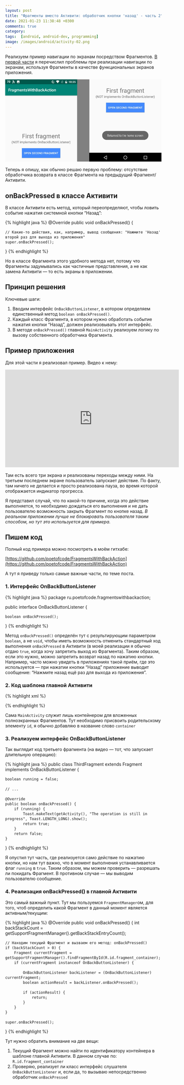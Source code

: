 ```yaml
---
layout: post
title: "Фрагменты вместо Активити: обработчик кнопки 'назад' - часть 2"
date: 2021-01-23 11:38:48 +0300
comments: true
category:
tags:  [android, android-dev, programming]
image: /images/android/activity-02.png
---
```


Реализуем пример навигации по экранам посредством Фрагментов. [В первой части](/2021/01/14/fragmentyu-vmesto-activity-vvedenie.html) я перечислил проблемы при реализации навигации по экранам, используя Фрагменты в качестве функциональных экранов приложения.

![Скриншот из примера](/images/android/activity-02.png)

Теперь я опишу, как обычно решаю первую проблему: отсутствие обработчика возврата в классе Фрагмента на предыдущий Фрагмент/Активити.

## onBackPressed в классе Активити

В классе Активити есть метод, который переопределяют, чтобы ловить событие нажатия системной кнопки “Назад”:


{% highlight java %}
@Override
public void onBackPressed() {
    
    // Какие-то действия, как, например, вывод сообщения: "Нажмите 'Назад' второй раз для выхода из приложения"
    super.onBackPressed();
}
{% endhighlight %}

Но в классе Фрагмента этого удобного метода нет, потому что Фрагменты задумывались как частичные представления, а не как замена Активити — то есть экраны в приложении.

## Принцип решения

Ключевые шаги:

1. Вводим интерфейс `OnBackButtonListener`, в котором определяем единственный метод `boolean onBackPressed()`.
2. Каждый класс Фрагмента, в котором нужно обработать событие нажатия кнопки “Назад”, должен реализовывать этот интерфейс.
3. В методе `onBackPressed()` главной `MainActivity` реализуем логику по вызову собственного обработчика Фрагмента.

## Пример приложения

Для этой части я реализовал пример. Видео к нему:

<iframe width="560" height="315" src="https://www.youtube.com/embed/2X_kx29x0II" frameborder="0" allow="accelerometer; autoplay; clipboard-write; encrypted-media; gyroscope; picture-in-picture" allowfullscreen></iframe>

Там есть всего три экрана и реализованы переходы между ними. На третьем последнем экране пользователь запускает действие. По факту, там ничего не делается и просто реализована пауза, во время которой отображается индикатор прогресса.

Я представил случай, что по какой-то причине, когда это действие выполняется, то необходимо дождаться его выполнения и не дать пользователю возможность закрыть Фрагмент по кнопке назад. *В реальном приложении лучше не блокировать пользователя таким способом, но тут это используется для примера.*

## Пишем код

Полный код примера можно посмотреть в моём гитхабе:

[https://github.com/poetofcode/FragmentsWithBackAction](https://github.com/poetofcode/FragmentsWithBackAction)

А тут я приведу только самые важные части, по теме поста.

### 1. Интерфейс OnBackButtonListener

{% highlight java %}
package ru.poetofcode.fragmentswithbackaction;

public interface OnBackButtonListener {

    boolean onBackPressed();

}
{% endhighlight %}

Метод `onBackPressed()` определён тут с результирующим параметром `boolean`, а не `void`, чтобы иметь возможность отменить стандартный ход выполнения `onBackPressed` в Активити (в моей реализации я обычно отдаю `true`, когда хочу запретить выход из Фрагмента). Таким образом, если это нужно, можно запретить возврат назад по нажатию кнопки. Например, часто можно увидеть в приложениях такой приём, где это используется — при нажатии кнопки “Назад” приложение выводит сообщение: “Нажмите назад ещё раз для выхода из приложения”.

### 2. Код шаблона главной Активити

{% highlight xml %}
<?xml version="1.0" encoding="utf-8"?>
<FrameLayout xmlns:android="http://schemas.android.com/apk/res/android"
    xmlns:app="http://schemas.android.com/apk/res-auto"
    xmlns:tools="http://schemas.android.com/tools"
    android:id="@+id/fragment_container"
    android:layout_width="match_parent"
    android:layout_height="match_parent"
    tools:context=".MainActivity" />
{% endhighlight %}

Сама `MainActivity` служит лишь контейнером для вложенных полноэкранных Фрагментов. Тут необходимо присвоить родительскому элементу `id`, я обычно добавляю в название слово `container`

### 3. Реализуем интерфейс OnBackButtonListener

Так выглядит код третьего фрагмента (на видео — тот, что запускает длительную операцию):

{% highlight java %}
public class ThirdFragment extends Fragment implements OnBackButtonListener {

    boolean running = false;

    // ...

    @Override
    public boolean onBackPressed() {
        if (running) {
            Toast.makeText(getActivity(), "The operation is still in progress", Toast.LENGTH_LONG).show();
            return true;
        }
        return false;
    }
}
{% endhighlight %}

Я опустил тут часть, где реализуется само действие по нажатию кнопки, но нам тут важно, что в момент выполнения устанавливается флаг `running` в `true`. Таким образом, мы можем проверить — разрешать ли покидать Фрагмент. В противном случае — мы выводим пользователю сообщение.

### 4. Реализация onBackPressed() в главной Активити

Это самый важный пункт. Тут мы пользуемся `FragmentManager`ом, для того, чтоб определить какой Фрагмент в данный момент является активным/текущим:

{% highlight java %}
@Override
public void onBackPressed() {
    int backStackCount = getSupportFragmentManager().getBackStackEntryCount();

    // Находим текущий Фрагмент и вызваем его метод: onBackPressed()
    if (backStackCount > 0) {
        Fragment currentFragment = getSupportFragmentManager().findFragmentById(R.id.fragment_container);
        if (currentFragment instanceof OnBackButtonListener) {

            OnBackButtonListener backListener = (OnBackButtonListener) currentFragment;
            boolean actionResult = backListener.onBackPressed();

            if (actionResult) {
                return;
            }
        }
    }

    super.onBackPressed();
}
{% endhighlight %}

Тут нужно обратить внимание на две вещи:

1. Текущий Фрагмент можно найти по идентификатору контейнера в шаблоне главной Активити. В данном случае по: `R.id.fragment_container`
2. Проверяю, реализует ли класс интерфейс слушателя `OnBackButtonListener` и, если да, то вызываю непосредственно обработчик `onBackPressed`